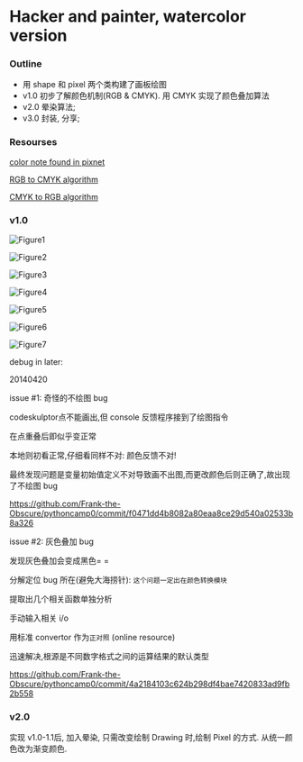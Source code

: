 # Hacker and painter, watercolor version


### Outline

- 用 shape 和 pixel 两个类构建了画板绘图
- v1.0 初步了解颜色机制(RGB & CMYK). 用 CMYK 实现了颜色叠加算法
- v2.0 晕染算法;
- v3.0 封装, 分享;

### Resourses

[color note found in pixnet](http://ayu6628.pixnet.net/blog/post/4807180-%E8%89%B2%E5%BD%A9%E8%A7%80%E5%BF%B5-%E7%B0%A1%E8%BF%B0rgb%E8%88%87cmyk)

[RGB to CMYK algorithm](http://www.rapidtables.com/convert/color/rgb-to-cmyk.htm)

[CMYK to RGB algorithm](http://www.rapidtables.com/convert/color/cmyk-to-rgb.htm)

### v1.0
![Figure1](IMG_1987.jpg)

![Figure2](IMG_1988.JPG)

![Figure3](IMG_1989.JPG)

![Figure4](IMG_1990.JPG)

![Figure5](IMG_1991.JPG)

![Figure6](IMG_1992.JPG)

![Figure7](IMG_1993.JPG)

debug in later:

20140420

issue #1: 奇怪的不绘图 bug

codeskulptor点不能画出,但 console 反馈程序接到了绘图指令

在点重叠后即似乎变正常

本地则初看正常,仔细看同样不对: 颜色反馈不对!

最终发现问题是变量初始值定义不对导致画不出图,而更改颜色后则正确了,故出现了不绘图 bug

https://github.com/Frank-the-Obscure/pythoncamp0/commit/f0471dd4b8082a80eaa8ce29d540a02533b8a326

issue #2: 灰色叠加 bug

发现灰色叠加会变成黑色= =

分解定位 bug 所在(避免大海捞针): `这个问题一定出在颜色转换模块`

提取出几个相关函数单独分析

手动输入相关 i/o

用标准 convertor 作为`正对照` (online resource)

迅速解决,根源是不同数字格式之间的运算结果的默认类型

https://github.com/Frank-the-Obscure/pythoncamp0/commit/4a2184103c624b298df4bae7420833ad9fb2b558

### v2.0
实现 v1.0-1.1后, 加入晕染, 只需改变绘制 Drawing 时,绘制 Pixel 的方式. 从统一颜色改为渐变颜色.